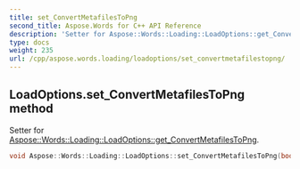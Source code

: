 ```yaml
---
title: set_ConvertMetafilesToPng
second_title: Aspose.Words for C++ API Reference
description: 'Setter for Aspose::Words::Loading::LoadOptions::get_ConvertMetafilesToPng.'
type: docs
weight: 235
url: /cpp/aspose.words.loading/loadoptions/set_convertmetafilestopng/
---
```

## LoadOptions.set_ConvertMetafilesToPng method


Setter for [Aspose::Words::Loading::LoadOptions::get_ConvertMetafilesToPng](../get_convertmetafilestopng/).

```cpp
void Aspose::Words::Loading::LoadOptions::set_ConvertMetafilesToPng(bool value)
```

